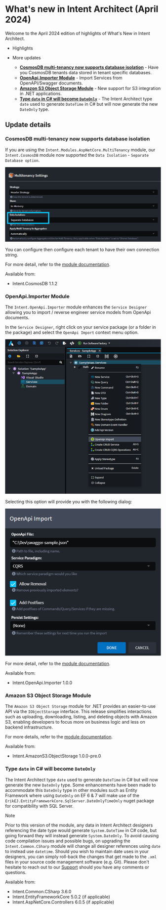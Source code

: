 # What's new in Intent Architect (April 2024)

Welcome to the April 2024 edition of highlights of What's New in Intent Architect.

- Highlights

- More updates
  - **[CosmosDB multi-tenancy now supports database isolation](#cosmosdb-multi-tenancy-now-supports-database-isolation)** - Have you CosmosDB tenants data stored in tenant specific databases.
  - **[OpenApi.Importer Module](#openapiimporter-module)** - Import Services from OpenAPI/Swagger documents.
  - **[Amazon S3 Object Storage Module](#amazon-s3-object-storage-module)** - New support for S3 integration in .NET applications.
  - **[Type `date` in C# will become `DateOnly`](#type-date-in-c-will-become-dateonly)** - The Intent Architect type `date` used to generate `DateTime` in C# but will now generate the new `DateOnly` type.

## Update details

### CosmosDB multi-tenancy now supports database isolation

If you are using the `Intent.Modules.AspNetCore.MultiTenancy` module, our `Intent.CosmosDB` module now supported the `Data Isolation` - `Separate Database option`.

![OpeConfiguration](./images/cosmos-multi-db-setting.png)

You can configure then configure each tenant to have their own connection string.

For more detail, refer to the [module documentation](https://github.com/IntentArchitect/Intent.Modules.NET/blob/master/Modules/Intent.Modules.CosmosDB/README.md).

Available from:

- Intent.CosmosDB 1.1.2

### OpenApi.Importer Module

The `Intent.OpenApi.Importer` module enhances the `Service Designer` allowing you to import / reverse engineer service models from OpenApi documents.

In the `Service Designer`, right click on your service package (or a folder in the package) and select the `OpenApi Import` context menu option.

![Open Import context menu item](./images/open-api-import-context-menu.png)

Selecting this option will provide you with the following dialog:

![OpenApi Import dialog](./images/open-api-dialog.png)

For more detail, refer to the [module documentation](https://github.com/IntentArchitect/Intent.Modules.NET/blob/master/Modules/Intent.Modules.OpenApi.Importer/README.md).

Available from:

- Intent.OpenApi.Importer 1.0.0

### Amazon S3 Object Storage Module

The `Amazon S3 Object Storage` module for .NET provides an easier-to-use API via the `IObjectStorage` interface. This release simplifies interactions such as uploading, downloading, listing, and deleting objects with Amazon S3, enabling developers to focus more on business logic and less on backend infrastructure.

For more details, refer to the [module documentation](https://github.com/IntentArchitect/Intent.Modules.NET/blob/development/Modules/Intent.Modules.AmazonS3.ObjectStorage/README.md).

Available from:

- Intent.AmazonS3.ObjectStorage 1.0.0-pre.0

### Type `date` in C# will become `DateOnly`

The Intent Architect type `date` used to generate `DateTime` in C# but will now generate the new `DateOnly` type. Some enhancements have been made to accommodate this `DateOnly` type in other modules such as Entity Framework where using `DateOnly` on EF 6 & 7 will make use of the `ErikEJ.EntityFrameworkCore.SqlServer.DateOnlyTimeOnly` nuget package for compatibility with SQL Server.

> [!NOTE]
>
> Prior to this version of the module, any data in Intent Architect designers referencing the date
> type would generate `System.DateTime` in C# code, but going forward they will instead generate
> `System.DateOnly`. To avoid causing code compilation issues and possible bugs, on upgrading
> the `Intent.Common.CSharp` module will change all designer references using `date` to instead use `datetime`.
> Should you wish to maintain date uses in your designers, you can simply roll-back the changes that
> get made to the `.xml` files in your source code management software (e.g. Git). Please don't
> hesitate to reach out to our [Support](https://github.com/IntentArchitect/Support) should you
> have any comments or questions.

Available from:

- Intent.Common.CSharp 3.6.0
- Intent.EntityFrameworkCore 5.0.2 (if applicable)
- Intent.AspNetCore.Controllers 6.0.5 (if applicable)
